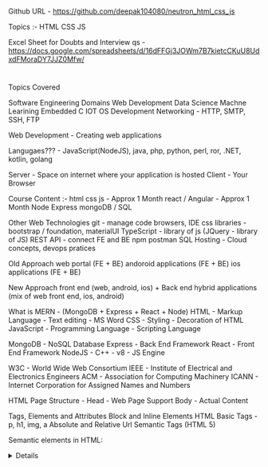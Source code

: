 # ###################################
Github URL - https://github.com/deepak104080/neutron_html_css_js

Topics :-
HTML
CSS
JS


Excel Sheet for Doubts and Interview qs - https://docs.google.com/spreadsheets/d/16dFFGj3JOWm7B7kietcCKuU8UdxdFMoraDY7JJZ0Mfw/


# ##################################

Topics Covered


Software Engineering Domains
Web Development
Data Science
Machne Learining
Embedded C
IOT
OS Development
Networking - HTTP, SMTP, SSH, FTP


Web Development - Creating web applications


Langugaes??? - JavaScript(NodeJS), java, php, python, perl, ror, .NET, kotlin, golang


Server - Space on internet where your application is hosted
Client - Your Browser



Course Content :-
html
css
js - Approx 1 Month
react / Angular - Approx 1 Month
Node
Express
mongoDB / SQL

Other Web Technologies
git - manage code
browsers, IDE
css libraries - bootstrap / foundation, materialUI
TypeScript - library of js (JQuery - library of JS)
REST API - connect FE and BE
npm
postman
SQL
Hosting - Cloud concepts, devops pratices



Old Approach
web portal (FE + BE)
andoroid applications (FE + BE)
ios applications (FE + BE)

New Approach
front end (web, android, ios) + Back end
hybrid applications (mix of web front end, ios, android)





What is MERN - (MongoDB + Express + React + Node)
HTML - Markup Language - Text editing - MS Word
CSS - Styling - Decoration of HTML
JavaScript - Programming Language - Scripting Language


MongoDB - NoSQL Database
Express - Back End Framework
React - Front End Framework
NodeJS - C++ - v8 - JS Engine


W3C - World Wide Web Consortium
IEEE - Institute of Electrical and Electronics Engineers
ACM - Association for Computing Machinery
ICANN - Internet Corporation for Assigned Names and Numbers



HTML Page Structure - 
Head - Web Page Support
Body - Actual Content


Tags, Elements and Attributes
Block and Inline Elements
HTML Basic Tags - p, h1, img, a
Absolute and Relative Url
Semantic Tags (HTML 5)

Semantic elements in HTML:
<article>
<aside>
<details>
<figcaption>
<figure>
<footer>
<header>
<main>
<mark>
<nav>
<section>
<summary>
<time>

List - ol, ul
Table
Forms


Read - GET vs POST - HTML Form Submission




-------------------------------------------


JS - JavaScript - Netscape - Brendan Eich


C/C++ - compiler, interprter - gcc
Java - .java (JDK, JRE, JVM)

JS - JavaScript Engine
Chrome - v8
Firefox - Surveymonkey


Browser - (v8) - scripting langugae
NodeJS - (v8) - programming language

NodeJS - Written in C++ - (v8 + node packages + libuv )


client - browser
server - back-end/hosting

------------------------------------


programming - software developer - domains
--web developer
--data analyst/scientist (SQL, Query langugae)
--ethical hackers (programming, databases)
--iot (embedded c, java, .DET, C++)
--ai (python, iot, sql)
--machine learning
--dev of os (C/C++)
-- dev os hardware based applications


--------------------------------------------


How to decide technology :-
older software
resources
server and databases
speed, application criticality
number of users
trending
community
future

--------------------------------------


Programming Language Stacks :-
js stack - combination of technologies
java stack
python stack
ror
golang
php stacks
.NET



Apache - tool - virtual server
Dev + Ops - operations on Dev (Cloud)



JavaScript Stacks :-

Front end framework/libraries - React, Angular, Viu, backboneJS, Meteor. jQuery
Back end framework - express, Koa, nextJs, Blitzjs
Database - sql, mongodb

MERN - MongoDB Express React NodeJS
MEAN - MongoDB Express Angular NodeJS


How to run JS :-
online tool/console - jsfiddle, codepen
.js files - 1) node - js file, 2) browser - attach js file with html and then run
